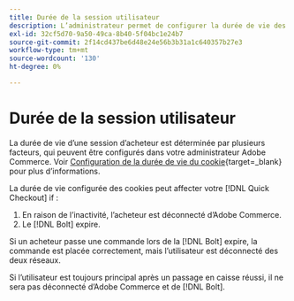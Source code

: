 ```yaml
---
title: Durée de la session utilisateur
description: L’administrateur permet de configurer la durée de vie des cookies de votre utilisateur Adobe Commerce pour la variable [!DNL Quick Checkout] extension .
exl-id: 32cf5d70-9a50-49ca-8b40-5f04bc1e24b7
source-git-commit: 2f14cd437be6d48e24e56b3b31a1c640357b27e3
workflow-type: tm+mt
source-wordcount: '130'
ht-degree: 0%

---
```


# Durée de la session utilisateur

La durée de vie d’une session d’acheteur est déterminée par plusieurs facteurs, qui peuvent être configurés dans votre administrateur Adobe Commerce. Voir [Configuration de la durée de vie du cookie](https://experienceleague.adobe.com/docs/commerce-admin/customers/customer-accounts/configure/customer-online-options.html){target=_blank} pour plus d’informations.

La durée de vie configurée des cookies peut affecter votre [!DNL Quick Checkout] if :

1. En raison de l’inactivité, l’acheteur est déconnecté d’Adobe Commerce.
1. Le [!DNL Bolt] expire.

Si un acheteur passe une commande lors de la [!DNL Bolt] expire, la commande est placée correctement, mais l’utilisateur est déconnecté des deux réseaux.

Si l’utilisateur est toujours principal après un passage en caisse réussi, il ne sera pas déconnecté d’Adobe Commerce et de [!DNL Bolt].
